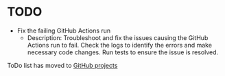 # TODO
- Fix the failing GitHub Actions run
  - Description: Troubleshoot and fix the issues causing the GitHub Actions run to fail. Check the logs to identify the errors and make necessary code changes. Run tests to ensure the issue is resolved.

ToDo list has moved to [GitHub projects](https://github.com/users/vladmandic/projects)
